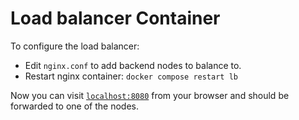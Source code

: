 # Load balancer Container

To configure the load balancer:

  * Edit `nginx.conf` to add backend nodes to balance to.
  * Restart nginx container: `docker compose restart lb`

Now you can visit [`localhost:8080`](http://localhost:8080) from your browser and should be forwarded to one of the nodes.
